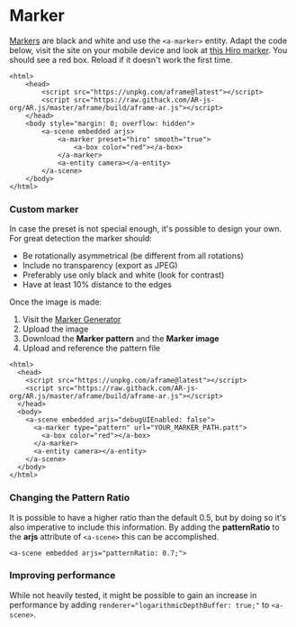 # Marker

[Markers](https://ar-js-org.github.io/AR.js-Docs/marker-based/) are black and white and use the `<a-marker>` entity. Adapt the code below, visit the site on your mobile device and look at [this Hiro marker](https://raw.githubusercontent.com/stemkoski/VR-AR-class-examples/master/markers/hiro.png).  You should see a red box. Reload if it doesn't work the first time.

```markup
<html>
	<head>
		<script src="https://unpkg.com/aframe@latest"></script>
		<script src="https://raw.githack.com/AR-js-org/AR.js/master/aframe/build/aframe-ar.js"></script>
	</head>
	<body style="margin: 0; overflow: hidden">
		<a-scene embedded arjs>
			<a-marker preset="hiro" smooth="true">
				<a-box color="red"></a-box>
			</a-marker>
			<a-entity camera></a-entity>
		</a-scene>
	</body>
</html>
```

### Custom marker

In case the preset is not special enough, it's possible to design your own. For great detection the marker should:

* Be rotationally asymmetrical \(be different from all rotations\)
* Include no transparency \(export as JPEG\)
* Preferably use only black and white \(look for contrast\)
* Have at least 10% distance to the edges

Once the image is made:

1. Visit the [Marker Generator](https://ar-js-org.github.io/AR.js/three.js/examples/marker-training/examples/generator.html)
2. Upload the image
3. Download the **Marker pattern** and the **Marker image**
4. Upload and reference the pattern file

```markup
<html>
  <head>
    <script src="https://unpkg.com/aframe@latest"></script>
    <script src="https://raw.githack.com/AR-js-org/AR.js/master/aframe/build/aframe-ar.js"></script>
  </head>
  <body>
    <a-scene embedded arjs="debugUIEnabled: false">
      <a-marker type="pattern" url="YOUR_MARKER_PATH.patt">
        <a-box color="red"></a-box>
      </a-marker>
      <a-entity camera></a-entity>
    </a-scene>
  </body>
</html>
```

### Changing the Pattern Ratio

It is possible to have a higher ratio than the default 0.5, but by doing so it's also imperative to include this information. By adding the **patternRatio** to the **arjs** attribute of `<a-scene>` this can be accomplished.

```markup
<a-scene embedded arjs="patternRatio: 0.7;">
```

### Improving performance

While not heavily tested, it might be possible to gain an increase in performance by adding `renderer="logarithmicDepthBuffer: true;"` to  `<a-scene>`.

